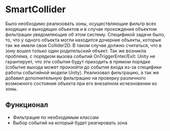 # SmartCollider

Было необходимо реализовать зоны, осуществляющие фильтр всех входящих и выходящих объектов и в случае прохождения объектом фильтрации уведомляющие об этом систему. Спецификой задачи было, то, что у одного объекта могли находится дочерние объекты, которые так же имели свои Collider2D. В таком случае должно считаться, что в зону вошел только один родительский объект. Так же возникла проблема, с порядком вызова событий OnTriggerEnter/Exit: Unity не гарантирует, что эти события будут приходить в прямом порядке (событие выхода может произойти до события входа из-за специфики работы событийной модели Unity). Реализовал фильтрацию, а так же добавил дополнительную фильтрацию на проверку различного возможного состояния объекта при его внезапном исчезновении из зоны.

## Функционал 
* Фильтрация по необходимым классам
* Выбор событий на который будет реагировать зона

